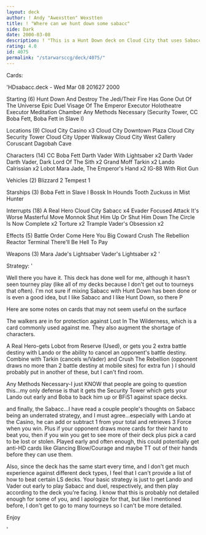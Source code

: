 ```yaml
---
layout: deck
author: ! Andy "Awexstten" Wexstten
title: ! "Where can we hunt down some sabacc"
side: Dark
date: 2000-03-08
description: ! "This is a Hunt Down deck on Cloud City that uses Sabacc as well as the standard HD methods."
rating: 4.0
id: 4075
permalink: "/starwarsccg/deck/4075/"
---
```

Cards: 

'HDsabacc.deck - Wed Mar 08 201627 2000

Starting (6)
Hunt Down And Destroy The Jedi/Their Fire Has Gone Out Of The Universe
Epic Duel
Visage Of The Emperor
Executor Holotheatre
Executor Meditation Chamber
Any Methods Necessary (Security Tower, CC Boba Fett, Boba Fett in Slave I)

Locations (9)
Cloud City Casino  x3
Cloud City Downtown Plaza
Cloud City Security Tower
Cloud City Upper Walkway
Cloud City West Gallery
Coruscant
Dagobah Cave

Characters (14)
CC Boba Fett
Darth Vader With Lightsaber x2
Darth Vader
Darth Vader, Dark Lord Of The Sith  x2
Grand Moff Tarkin  x2
Lando Calrissian  x2
Lobot
Mara Jade, The Emperor's Hand	x2
IG-88 With Riot Gun

Vehicles (2)
Blizzard 2
Tempest 1

Starships (3)
Boba Fett in Slave I
Bossk In Hounds Tooth
Zuckuss in Mist Hunter

Interrupts (18)
A Real Hero
Cloud City Sabacc  x4
Evader
Focused Attack
It's Worse
Masterful Move
Monnok
Shut Him Up Or Shut Him Down
The Circle Is Now Complete  x2
Torture  x2
Trample
Vader's Obsession  x2

Effects (5)
Battle Order
Come Here You Big Coward
Crush The Rebellion
Reactor Terminal
There'll Be Hell To Pay

Weapons (3)
Mara Jade's Lightsaber
Vader's Lightsaber  x2
'

Strategy: '

Well there you have it. This deck has done well for me, although it hasn't seen tourney play (like all of my decks because I don't get out to tourneys that often). I'm not sure if mixing Sabacc with Hunt Down has been done or is even a good idea, but I like Sabacc and I like Hunt Down, so there P

Here are some notes on cards that may not seem useful on the surface

The walkers are in for protection against Lost In The Wilderness, which is a card commonly used against me. They also augment the shortage of characters.

A Real Hero-gets Lobot from Reserve (Used), or gets you 2 extra battle destiny with Lando or the ability to cancel an opponent's battle destiny. Combine with Tarkin (cancels w/Vader) and Crush The Rebellion (opponent draws no more than 2 battle destiny at mobile sites) for extra fun ) I should probably put in another of these, but I can't find room.

Any Methods Necessary-I just KNOW that people are going to question this...my only defense is that it gets the Security Tower which gets your Lando out early and Boba to back him up or BFiS1 against space decks.

and finally, the Sabacc...I have read a couple people's thoughts on Sabacc being an underrated strategy, and I must agree...especially with Lando at the Casino, he can add or subtract 1 from your total and retrieves 3 Force when you win. Plus if your opponent draws more cards for their hand to beat you, then if you win you get to see more of their deck plus pick a card to be lost or stolen. Played early and often enough, this could potentially get anti-HD cards like Glancing Blow/Courage and maybe TT out of their hands before they can use them.

Also, since the deck has the same start every time, and I don't get much experience against different deck types, I feel that I can't provide a list of how to beat certain LS decks. Your basic strategy is just to get Lando and Vader out early to play Sabacc and duel, respectively, and then play according to the deck you're facing. I know that this is probably not detailed enough for some of you, and I apologize for that, but like I mentioned before, I don't get to go to many tourneys so I can't be more detailed.

Enjoy

'
